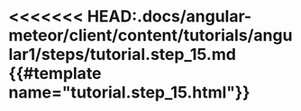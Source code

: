 <<<<<<< HEAD:.docs/angular-meteor/client/content/tutorials/angular1/steps/tutorial.step_15.md
{{#template name="tutorial.step_15.html"}}
=======
<template name="tutorial.step_15.html">
  {{#markdown}}
  {{> downloadPreviousStep stepName="step_14"}}

>>>>>>> cfd6d558450f6006daa7028c513626503cc49477:.docs/angular-meteor/client/content/tutorials/angular1/steps/tutorial.step_15.html

AngularJS has great and very simple directives that help us show and hide DOM elements conditionally.
You can bind them to an expression, variables or functions.

# ng-show and ng-hide

First, let's learn about [ng-show](https://docs.angularjs.org/api/ng/directive/ngShow) and [ng-hide](https://docs.angularjs.org/api/ng/directive/ngHide).

So one thing we want to hide and show is the form for creating a new party. If a user is not logged in, they can't create a party, so why displaying the form for them?
If the user is not logged in, we want to display a message saying they need to log in to create a new party.

In `parties-list.ng.html` add a ng-show directive to the form like that:

{{> DiffBox tutorialName="angular-meteor" step="15.1"}}

Note that `$root.currentUser` is the $rootScope variable that we use that is bound to the current logged-in user.

If it is undefined, this means that there is no logged-in user.  So only if '$root.currentUser' exists will the form will be shown.

Then right after the form, add this HTML:

{{> DiffBox tutorialName="angular-meteor" step="15.2"}}

That is exactly the opposite - if `$root.currentUser` exists or we're in the processing of logging in, hide that div. Note that this statement is equivalent to `ng-show="!$root.currentUser && !$root.loggingIn"`.

Now add the same to the RSVP buttons:

{{> DiffBox tutorialName="angular-meteor" step="15.3"}}

Add let's add this the the end of the RSVP buttons:

{{> DiffBox tutorialName="angular-meteor" step="15.4"}}

Next thing we want to hide is the 'delete party' option, in case the logged-in user is not the party's owner.
Lets add ng-show to the delete button like that:

{{> DiffBox tutorialName="angular-meteor" step="15.5"}}

In here you can see that `ng-show` can get a statement, in our case - the user exists (logged in) and is also the party's owner.


# ng-if

[ng-if](https://docs.angularjs.org/api/ng/directive/ngIf) acts almost the same as `ng-show` but the difference between them
is that `ng-show` hides the element by changing the display css property and `ng-if` simply removes it from the DOM completely.

So let's use `ng-if` to hide the outstanding invitations from a party, if the party is public (everyone is invited!):

{{> DiffBox tutorialName="angular-meteor" step="15.6"}}

# Assigning a function

Now lets hide the 'Users to invite' inside `party-details.ng.html` is case the user is not logged in or can't invite to the party:

To do that we will create a scope function that returns a boolean and associate it with `ng-show`:

Create a new function inside partyDetailsCtrl inside the `partyDetails.js` file named `canInvite`:

{{> DiffBox tutorialName="angular-meteor" step="15.7"}}

and add the `ng-show` to the `ul` in `party-details.ng.html`, and lets add a `li` that tells the user that everyone is already invited, if that is the case:

{{> DiffBox tutorialName="angular-meteor" step="15.8"}}

Here, we are taking the result of the uninvited users and checking for its length.

# ng-disabled

Now lets disable the partyDetails input fields in case the user doesn't have permission to change them (currently, the server is stopping the user, but there is no visual feedback aside from the server overriding the local edit immediately after):

{{> DiffBox tutorialName="angular-meteor" step="15.9"}}

# Summary

So now our example looks much better after we hide things based on the current situation.

In the next chapter we will add some CSS and styling to our app.

{{/template}}
